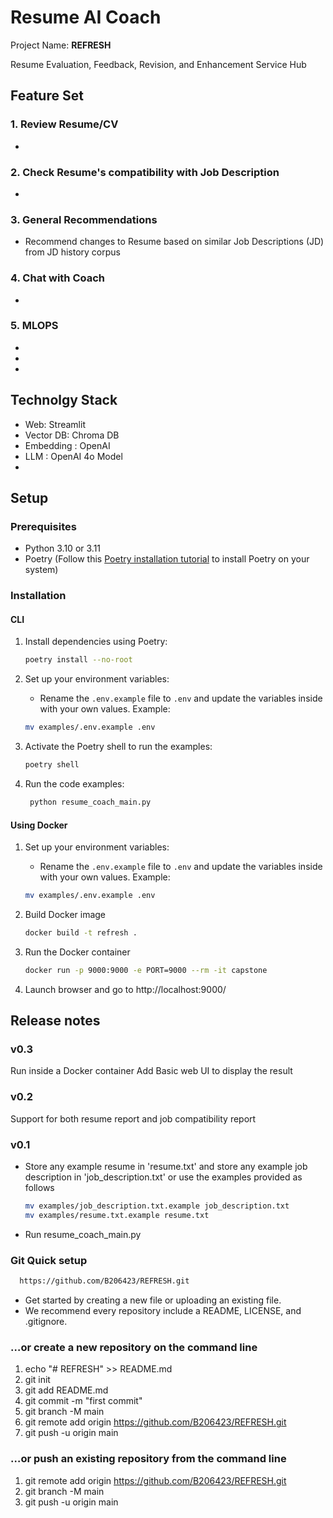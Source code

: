 # Resume AI Coach

Project Name: **REFRESH**

Resume Evaluation, Feedback, Revision, and Enhancement Service Hub


## Feature Set 

### 1. Review Resume/CV
-

### 2. Check Resume's compatibility with Job Description
-

### 3. General Recommendations 
- Recommend changes to Resume based on similar Job Descriptions (JD) from JD history corpus

### 4. Chat with Coach 
-

### 5. MLOPS
-
-
-

## Technolgy Stack 
- Web: Streamlit 
- Vector DB: Chroma DB
- Embedding : OpenAI
- LLM : OpenAI 4o Model
- 

## Setup
### Prerequisites

- Python 3.10 or 3.11
- Poetry (Follow this [Poetry installation tutorial](https://python-poetry.org/docs/#installation) to install Poetry on your system)

### Installation

#### CLI
1. Install dependencies using Poetry:

   ```bash
   poetry install --no-root
   ```

2. Set up your environment variables:

   - Rename the `.env.example` file to `.env` and update the variables inside with your own values. Example:

   ```bash
   mv examples/.env.example .env
   ```

3. Activate the Poetry shell to run the examples:

   ```bash
   poetry shell
   ```

4. Run the code examples:

   ```bash
    python resume_coach_main.py
   ```

#### Using Docker
1. Set up your environment variables:

   - Rename the `.env.example` file to `.env` and update the variables inside with your own values. Example:

   ```bash
   mv examples/.env.example .env
   ```

2. Build Docker image

   ```bash
   docker build -t refresh .
   ```

3. Run the Docker container

   ```bash
   docker run -p 9000:9000 -e PORT=9000 --rm -it capstone
   ```

4. Launch browser and go to http://localhost:9000/


## Release notes

### v0.3

  Run inside a Docker container
  Add Basic web UI to display the result

### v0.2

  Support for both resume report and job compatibility report

### v0.1

- Store any example resume in 'resume.txt' and store any example job description in 'job_description.txt'
or use the examples provided as follows

   ```bash
   mv examples/job_description.txt.example job_description.txt
   mv examples/resume.txt.example resume.txt
   ```
- Run resume_coach_main.py


### Git Quick setup 

```bash
  https://github.com/B206423/REFRESH.git
```
	
- Get started by creating a new file or uploading an existing file. 
- We recommend every repository include a README, LICENSE, and .gitignore.

### …or create a new repository on the command line

1. echo "# REFRESH" >> README.md
2. git init
3. git add README.md
4. git commit -m "first commit"
5. git branch -M main
6. git remote add origin https://github.com/B206423/REFRESH.git
7. git push -u origin main

### …or push an existing repository from the command line

1. git remote add origin https://github.com/B206423/REFRESH.git
2. git branch -M main
3. git push -u origin main

